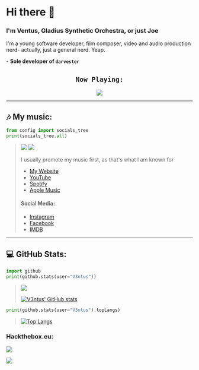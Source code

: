 # Hi there 👋
<h3>I'm Ventus, Gladius Synthetic Orchestra, or just Joe</h3>
<p>I'm a young software developer, film composer, video and audio production nerd- actually, just a general nerd. Yeap.</p>
<p>- <b>Sole developer of <code>darvester</code></b></p>

<!-- [![Spotify](https://novatorem-v3ntus.vercel.app/api/spotify)](https://open.spotify.com/user/3xcalibur) -->
<h2 align="center"><code>Now Playing:</code></h2>
<p align="center">
  <a href="https://open.spotify.com/user/gyz3ziwahk4tx7nneinkwa1u4">
    <img src="https://novatorem-v3ntus.vercel.app/api/spotify">
  </a>
</p>

---
## 🎶 My music:
```py
from config import socials_tree
print(socials_tree.all)
```
><div align="left"><img src="https://img.shields.io/youtube/channel/views/UCd1b9ppiouhWje92RNfM0fA?style=flat-square">  <img src="https://img.shields.io/youtube/channel/subscribers/UCd1b9ppiouhWje92RNfM0fA?style=flat-square"></div>
>
> I usually promote my music first, as that's what I am known for  
> - [My Website](https://gladiusso.com)  
> - [YouTube](https://www.youtube.com/c/GladiusSyntheticOrchestra)  
> - [Spotify](https://open.spotify.com/artist/4NXjwAooTVsCxIoSsmD2ns?si=a9ae6f7b2425402c)  
> - [Apple Music](https://music.apple.com/us/artist/gladius-synthetic-orchestra/1493153485)  
> #### Social Media:
> - [Instagram](https://instagram.com/GladiusSyntheticOrchestra)
> - [Facebook](https://facebook.com/GladiusSyntheticOrchestra)
> - [IMDB](https://www.imdb.com/name/nm12169761/)

---
## 💻 GitHub Stats:
```py
import github
print(github.stats(user="V3ntus"))
```
> ![](https://komarev.com/ghpvc/?username=V3ntus&style=flat-square)
>
> [![V3ntus' GitHub stats](https://github-readme-stats.vercel.app/api?username=V3ntus&show_icons=true&title_color=ffffff&bg_color=000000&text_color=ffffff&icon_color=ffffff&hide_border=true)](https://github.com/anuraghazra/github-readme-stats)
```py
print(github.stats(user="V3ntus").topLangs)
```
> [![Top Langs](https://github-readme-stats.vercel.app/api/top-langs/?username=V3ntus&show_icons=true&title_color=ffffff&bg_color=000000&text_color=ffffff&icon_color=ffffff&hide_border=true&layout=compact)](https://github.com/anuraghazra/github-readme-stats)

### Hackthebox.eu:
<img src="https://www.hackthebox.com/badge/image/94467" />

![](https://hit.yhype.me/github/profile?user_id=29584664)
